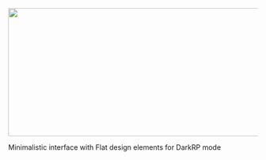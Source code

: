 <img src="https://i.imgur.com/Vf8CyxB.png" width="920" height="260"/>

Minimalistic interface with Flat design elements for DarkRP mode
